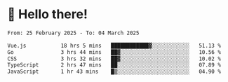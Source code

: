 # 👋 Hello there!

<!--START_SECTION:waka-->

```txt
From: 25 February 2025 - To: 04 March 2025

Vue.js           18 hrs 5 mins   ████████████▓░░░░░░░░░░░░   51.13 %
Go               3 hrs 44 mins   ██▓░░░░░░░░░░░░░░░░░░░░░░   10.56 %
CSS              3 hrs 32 mins   ██▓░░░░░░░░░░░░░░░░░░░░░░   10.02 %
TypeScript       2 hrs 47 mins   ██░░░░░░░░░░░░░░░░░░░░░░░   07.89 %
JavaScript       1 hr 43 mins    █▒░░░░░░░░░░░░░░░░░░░░░░░   04.90 %
```

<!--END_SECTION:waka-->
